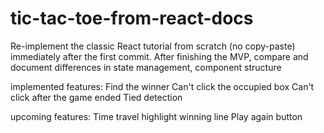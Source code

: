 # tic-tac-toe-from-react-docs

Re-implement the classic React tutorial from scratch (no copy-paste) immediately after the first commit. After finishing the MVP, compare and document differences in state management, component structure

implemented features:
Find the winner
Can't click the occupied box
Can't click after the game ended
Tied detection

upcoming features:
Time travel
highlight winning line
Play again button

